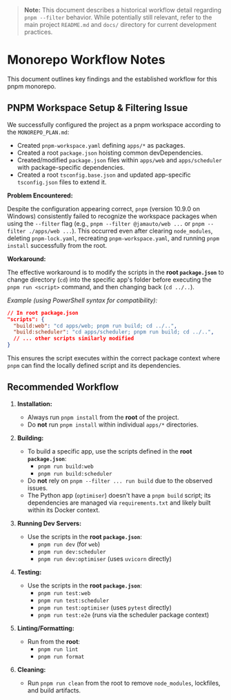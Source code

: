> **Note:** This document describes a historical workflow detail regarding `pnpm --filter` behavior. While potentially still relevant, refer to the main project `README.md` and `docs/` directory for current development practices.

# Monorepo Workflow Notes

This document outlines key findings and the established workflow for this pnpm monorepo.

## PNPM Workspace Setup & Filtering Issue

We successfully configured the project as a pnpm workspace according to the `MONOREPO_PLAN.md`:

*   Created `pnpm-workspace.yaml` defining `apps/*` as packages.
*   Created a root `package.json` hoisting common devDependencies.
*   Created/modified `package.json` files within `apps/web` and `apps/scheduler` with package-specific dependencies.
*   Created a root `tsconfig.base.json` and updated app-specific `tsconfig.json` files to extend it.

**Problem Encountered:**

Despite the configuration appearing correct, `pnpm` (version 10.9.0 on Windows) consistently failed to recognize the workspace packages when using the `--filter` flag (e.g., `pnpm --filter @jamauto/web ...` or `pnpm --filter ./apps/web ...`). This occurred even after clearing `node_modules`, deleting `pnpm-lock.yaml`, recreating `pnpm-workspace.yaml`, and running `pnpm install` successfully from the root.

**Workaround:**

The effective workaround is to modify the scripts in the **root `package.json`** to change directory (`cd`) into the specific app's folder before executing the `pnpm run <script>` command, and then changing back (`cd ../..`).

*Example (using PowerShell syntax for compatibility):*

```json
// In root package.json
"scripts": {
  "build:web": "cd apps/web; pnpm run build; cd ../..",
  "build:scheduler": "cd apps/scheduler; pnpm run build; cd ../..",
  // ... other scripts similarly modified
}
```

This ensures the script executes within the correct package context where `pnpm` can find the locally defined script and its dependencies.

## Recommended Workflow

1.  **Installation:**
    *   Always run `pnpm install` from the **root** of the project.
    *   Do **not** run `pnpm install` within individual `apps/*` directories.

2.  **Building:**
    *   To build a specific app, use the scripts defined in the **root `package.json`**:
        *   `pnpm run build:web`
        *   `pnpm run build:scheduler`
    *   Do **not** rely on `pnpm --filter ... run build` due to the observed issues.
    *   The Python app (`optimiser`) doesn't have a `pnpm build` script; its dependencies are managed via `requirements.txt` and likely built within its Docker context.

3.  **Running Dev Servers:**
    *   Use the scripts in the **root `package.json`**:
        *   `pnpm run dev` (for `web`)
        *   `pnpm run dev:scheduler`
        *   `pnpm run dev:optimiser` (uses `uvicorn` directly)

4.  **Testing:**
    *   Use the scripts in the **root `package.json`**:
        *   `pnpm run test:web`
        *   `pnpm run test:scheduler`
        *   `pnpm run test:optimiser` (uses `pytest` directly)
        *   `pnpm run test:e2e` (runs via the scheduler package context)

5.  **Linting/Formatting:**
    *   Run from the **root**:
        *   `pnpm run lint`
        *   `pnpm run format`

6.  **Cleaning:**
    *   Run `pnpm run clean` from the root to remove `node_modules`, lockfiles, and build artifacts. 